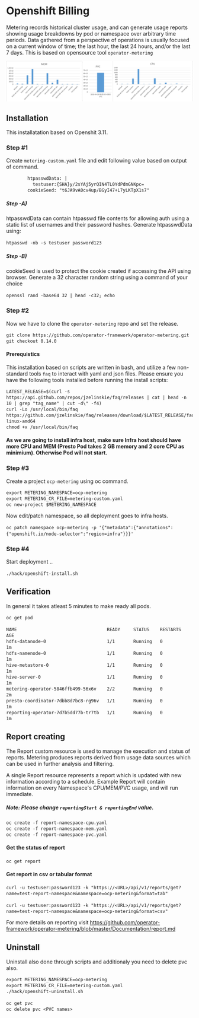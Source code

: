 # Openshift Billing

Metering records historical cluster usage, and can generate usage reports showing usage breakdowns by pod or namespace over arbitrary time periods.
Data gathered from a perspective of operations is usually focused on a current window of time; the last hour, the last 24 hours, and/or the last 7 days. This is based on opensource tool ```operator-metering```

<p align="center">
  <img src="https://github.com/prasenforu/openshift-origin-aws/blob/master/billing/sample-report/metering.png">
</p>


## Installation

This installatation based on Openshit 3.11.

### Step #1

Create ```metering-custom.yaml``` file and edit following value based on output of command.

```
        htpasswdData: |
          testuser:{SHA}y/2sYAj5yrQIN4TL0YdPdmGNKpc=
        cookieSeed: "t6JA9vA0cv4up/BGyI47+L7yLKTpX1s7"
```
##### Step -A)

htpasswdData can contain htpasswd file contents for allowing auth using a static list of usernames and their password hashes.
Generate htpasswdData using: 

```htpasswd -nb -s testuser password123```

##### Step -B)

cookieSeed is used to protect the cookie created if accessing the API using browser.
Generate a 32 character random string using a command of your choice

```openssl rand -base64 32 | head -c32; echo```

### Step #2

Now we have to clone the ```operator-metering``` repo and set the release.

```
git clone https://github.com/operator-framework/operator-metering.git
git checkout 0.14.0 
```

#### Prerequistics 

This installation based on scripts are written in bash, and utilize a few non-standard tools ```faq``` to interact with yaml and json files. Please ensure you have the following tools installed before running the install scripts:

```
LATEST_RELEASE=$(curl -s https://api.github.com/repos/jzelinskie/faq/releases | cat | head -n 10 | grep "tag_name" | cut -d\" -f4)
curl -Lo /usr/local/bin/faq https://github.com/jzelinskie/faq/releases/download/$LATEST_RELEASE/faq-linux-amd64
chmod +x /usr/local/bin/faq
```

#### As we are going to install infra host, make sure Infra host should have more CPU and MEM (Presto Pod takes 2 GB memory and 2 core CPU as minimium). Otherwise Pod will not start.

### Step #3
Create a project ```ocp-metering``` using oc command.

```
export METERING_NAMESPACE=ocp-metering
export METERING_CR_FILE=metering-custom.yaml
oc new-project $METERING_NAMESPACE
```
Now edit/patch namespace, so all deployment goes to infra hosts.

```oc patch namespace ocp-metering -p '{"metadata":{"annotations":{"openshift.io/node-selector":"region=infra"}}}'```

### Step #4

Start deployment ..

```./hack/openshift-install.sh```

## Verification

In general it takes atleast 5 minutes to make ready all pods.

```
oc get pod

NAME                                  READY     STATUS    RESTARTS   AGE
hdfs-datanode-0                       1/1       Running   0          1m
hdfs-namenode-0                       1/1       Running   0          1m
hive-metastore-0                      1/1       Running   0          1m
hive-server-0                         1/1       Running   0          1m
metering-operator-5846ffb499-56x6v    2/2       Running   0          2m
presto-coordinator-7dbb8d7bc8-rg96v   1/1       Running   0          1m
reporting-operator-7d7b5dd77b-tr7tb   1/1       Running   0          1m
```

## Report creating

The Report custom resource is used to manage the execution and status of reports. Metering produces reports derived from usage data sources which can be used in further analysis and filtering.

A single Report resource represents a report which is updated with new information according to a schedule. Example Report will contain information on every Namespace's CPU/MEM/PVC usage, and will run immediate.

##### Note: Please change ```reportingStart & reportingEnd``` value.

```
oc create -f report-namespace-cpu.yaml
oc create -f report-namespace-mem.yaml
oc create -f report-namespace-pvc.yaml
```

#### Get the status of report

```oc get report```

#### Get report in csv or tabular format

```
curl -u testuser:password123 -k "https://<URL>/api/v1/reports/get?name=test-report-namespace&namespace=ocp-metering&format=tab"

curl -u testuser:password123 -k "https://<URL>/api/v1/reports/get?name=test-report-namespace&namespace=ocp-metering&format=csv"
```

For more details on reporting visit https://github.com/operator-framework/operator-metering/blob/master/Documentation/report.md

## Uninstall

Uninstall also done through scripts and additionaly you need to delete pvc also.

```
export METERING_NAMESPACE=ocp-metering
export METERING_CR_FILE=metering-custom.yaml
./hack/openshift-uninstall.sh

oc get pvc
oc delete pvc <PVC names>
```
